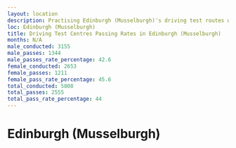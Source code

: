 ```yaml
---
layout: location
description: Practising Edinburgh (Musselburgh)'s driving test routes will help you become more confident in your gear-changing abilities.
loc: Edinburgh (Musselburgh)
title: Driving Test Centres Passing Rates in Edinburgh (Musselburgh)
months: N/A
male_conducted: 3155
male_passes: 1344
male_passes_rate_percentage: 42.6
female_conducted: 2653
female_passes: 1211
female_pass_rate_percentage: 45.6
total_conducted: 5808
total_passes: 2555
total_pass_rate_percentage: 44
---
```


# Edinburgh (Musselburgh)
